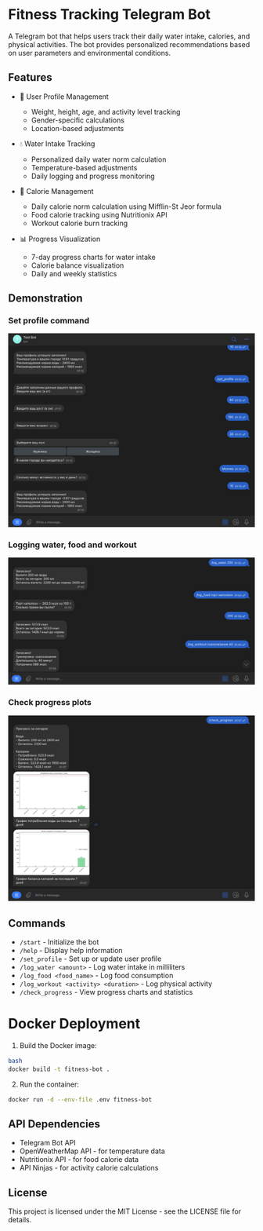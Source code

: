 # Fitness Tracking Telegram Bot

A Telegram bot that helps users track their daily water intake, calories, and physical activities. The bot provides personalized recommendations based on user parameters and environmental conditions.

## Features

- 👤 User Profile Management
  - Weight, height, age, and activity level tracking
  - Gender-specific calculations
  - Location-based adjustments

- 💧 Water Intake Tracking
  - Personalized daily water norm calculation
  - Temperature-based adjustments
  - Daily logging and progress monitoring

- 🍎 Calorie Management
  - Daily calorie norm calculation using Mifflin-St Jeor formula
  - Food calorie tracking using Nutritionix API
  - Workout calorie burn tracking

- 📊 Progress Visualization
  - 7-day progress charts for water intake
  - Calorie balance visualization
  - Daily and weekly statistics

## Demonstration
### Set profile command
![](./screenshots/1_command_set_profile.png)
### Logging water, food and workout
![](./screenshots/2_commands_log.png)
### Check progress plots
![](./screenshots/3_command%20_check_progress.png)

## Commands

- `/start` - Initialize the bot
- `/help` - Display help information
- `/set_profile` - Set up or update user profile
- `/log_water <amount>` - Log water intake in milliliters
- `/log_food <food_name>` - Log food consumption
- `/log_workout <activity> <duration>` - Log physical activity
- `/check_progress` - View progress charts and statistics

# Docker Deployment

1. Build the Docker image:
```bash
bash
docker build -t fitness-bot .
```
2. Run the container:
```bash
docker run -d --env-file .env fitness-bot
```

## API Dependencies

- Telegram Bot API
- OpenWeatherMap API - for temperature data
- Nutritionix API - for food calorie data
- API Ninjas - for activity calorie calculations


## License

This project is licensed under the MIT License - see the LICENSE file for details.

